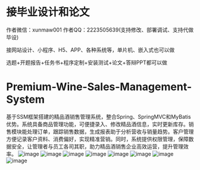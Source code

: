 # 接毕业设计和论文
作者微信：xunmaw001  作者QQ：2223505639(支持修改、部署调试、支持代做毕设)

接网站设计、小程序、H5、APP、各种系统等，单片机、嵌入式也可以做

选题+开题报告+任务书+程序定制+安装测试+论文+答辩PPT都可以做
# Premium-Wine-Sales-Management-System
基于SSM框架搭建的精品酒销售管理系统，整合Spring、SpringMVC和MyBatis优势。系统具备商品管理功能，可便捷录入、修改精品酒信息，实时更新库存。销售模块能处理订单，跟踪销售数据，生成报表助于分析营收与销量趋势。客户管理方便记录客户资料、消费偏好，实现精准营销。同时，系统提供权限管理，保障数据安全，让管理者与员工各司其职，助力精品酒销售企业高效运营，提升管理效率。 
![image](https://github.com/user-attachments/assets/cbc8be62-8afd-4c1e-b5b4-e539f9ce8482)
![image](https://github.com/user-attachments/assets/c147a08f-90e9-48ef-af83-10c76069bcf3)
![image](https://github.com/user-attachments/assets/6f7db7b5-77d2-47e1-b4e3-fd8360f6ca88)
![image](https://github.com/user-attachments/assets/42425be8-ccc8-42fb-9b7a-cb22b26f0595)
![image](https://github.com/user-attachments/assets/520eca0c-4b68-4abe-a891-9070e4e45cd9)
![image](https://github.com/user-attachments/assets/e1bc549c-6f2a-4bbd-b409-8575ceda80ed)
![image](https://github.com/user-attachments/assets/29bb9270-1101-490c-a670-4144ef7e7932)
![image](https://github.com/user-attachments/assets/434dc2f6-d033-4efa-97a4-0c4d61bbcb48)
